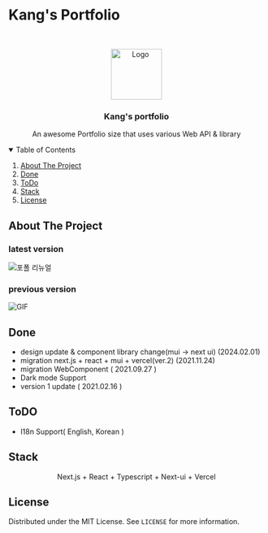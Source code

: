 # Kang's Portfolio

<!-- PROJECT LOGO -->
<br />
<p align="center">
  <a href="https://github.com/gyeongseokKang/gyeongseokKang.github.io">
    <img src="https://user-images.githubusercontent.com/61446585/136156853-333c68c0-aebe-497f-925a-eebea33f53d1.png" alt="Logo" width="100" height="100">
  </a>

  <h3 align="center">Kang's portfolio</h3>

  <p align="center">
    An awesome Portfolio size that uses various Web API & library
  </p>
</p>



<!-- TABLE OF CONTENTS -->
<details open="open">
  <summary>Table of Contents</summary>
  <ol>
    <li>
      <a href="#about-the-project">About The Project</a>
    </li>
    <li><a href="#done">Done</a></li>
    <li><a href="#todo">ToDo</a></li>
    <li><a href="#stack">Stack</a></li>
    <li><a href="#license">License</a></li>
  </ol>
</details>



<!-- ABOUT THE PROJECT -->
## About The Project

### latest version
![포폴 리뉴얼](https://github.com/gyeongseokKang/kang_portfolio/assets/61446585/e1db7ffb-8f7b-4770-a5cb-1faee4894321)


### previous version
![GIF](https://user-images.githubusercontent.com/61446585/146512241-abf043c1-04fb-4b64-a594-7e6c3ba69f33.gif)


## Done
* design update & component library change(mui -> next ui)  (2024.02.01)
* migration next.js + react + mui + vercel(ver.2) (2021.11.24)
* migration WebComponent ( 2021.09.27 )
* Dark mode Support
* version 1 update ( 2021.02.16 )

## ToDO
* I18n Support( English, Korean )


## Stack
<p align='center'>
  Next.js + React + Typescript + Next-ui + Vercel
<!--     <img src="https://img.shields.io/badge/Javscript-ES6-yellow?logo=javascript"/>
    <img src="https://img.shields.io/badge/Plotly.js-v1.58.4-blue?logo=plotly">
    <img src="https://img.shields.io/badge/Bootstrap-v3.3.2-violet?logo=bootstrap"> -->
</p>


<!-- LICENSE -->
## License

Distributed under the MIT License. See `LICENSE` for more information.
